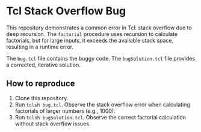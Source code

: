 # Tcl Stack Overflow Bug

This repository demonstrates a common error in Tcl: stack overflow due to deep recursion. The `factorial` procedure uses recursion to calculate factorials, but for large inputs, it exceeds the available stack space, resulting in a runtime error.

The `bug.tcl` file contains the buggy code. The `bugSolution.tcl` file provides a corrected, iterative solution.

## How to reproduce

1. Clone this repository.
2. Run `tclsh bug.tcl`. Observe the stack overflow error when calculating factorials of larger numbers (e.g., 1000).
3. Run `tclsh bugSolution.tcl`. Observe the correct factorial calculation without stack overflow issues.